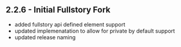 ## 2.2.6 - Initial Fullstory Fork

- added fullstory api defined element support
- updated implemenatation to allow for private by default support
- updated release naming
